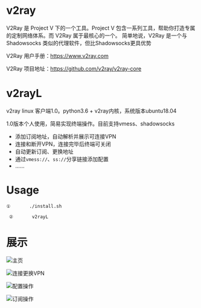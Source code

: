 # v2ray
V2Ray 是 Project V 下的一个工具。Project V 包含一系列工具，帮助你打造专属的定制网络体系。而 V2Ray 属于最核心的一个。 简单地说，V2Ray 是一个与 Shadowsocks 类似的代理软件，但比Shadowsocks更具优势

V2Ray 用户手册：https://www.v2ray.com

V2Ray 项目地址：https://github.com/v2ray/v2ray-core

# v2rayL
v2ray linux 客户端1.0。python3.6 + v2ray内核，系统版本ubuntu18.04

1.0版本个人使用，简易实现终端操作。目前支持vmess、shadowsocks

- 添加订阅地址，自动解析并展示可连接VPN
- 连接和断开VPN，连接完毕后终端可关闭
- 自动更新订阅、更换地址
- 通过`vmess://`、`ss://`分享链接添加配置
- ......

# Usage
```
①       ./install.sh
```

```
 ②       v2rayL
```

# 展示

![主页](http://cloud.thinker.ink/images/e696559ba97bc730c996d20df938be09.png)


![连接更换VPN](http://cloud.thinker.ink/images/a6a7b8de519e89559bcb9fdfb4b77afd.png)

![配置操作](http://cloud.thinker.ink/images/9acbe8b0b02b109336e94d8d9df49b4f.png)

![订阅操作](http://cloud.thinker.ink/images/1b73e5d63328234bcea5f9888ee9d083.png)
